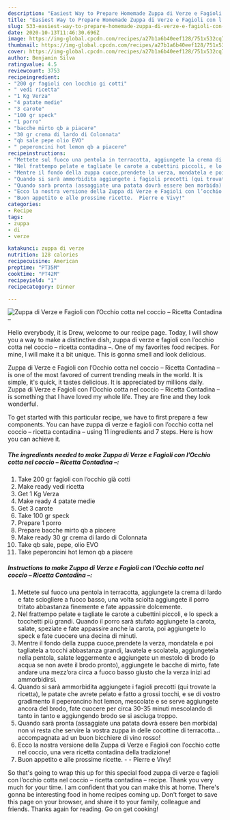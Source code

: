 ```yaml
---
description: "Easiest Way to Prepare Homemade Zuppa di Verze e Fagioli con l’Occhio cotta nel coccio – Ricetta Contadina –"
title: "Easiest Way to Prepare Homemade Zuppa di Verze e Fagioli con l’Occhio cotta nel coccio – Ricetta Contadina –"
slug: 533-easiest-way-to-prepare-homemade-zuppa-di-verze-e-fagioli-con-locchio-cotta-nel-coccio-ricetta-contadina
date: 2020-10-13T11:46:30.696Z
image: https://img-global.cpcdn.com/recipes/a27b1a6b40eef128/751x532cq70/zuppa-di-verze-e-fagioli-con-locchio-cotta-nel-coccio-ricetta-contadina-recipe-main-photo.jpg
thumbnail: https://img-global.cpcdn.com/recipes/a27b1a6b40eef128/751x532cq70/zuppa-di-verze-e-fagioli-con-locchio-cotta-nel-coccio-ricetta-contadina-recipe-main-photo.jpg
cover: https://img-global.cpcdn.com/recipes/a27b1a6b40eef128/751x532cq70/zuppa-di-verze-e-fagioli-con-locchio-cotta-nel-coccio-ricetta-contadina-recipe-main-photo.jpg
author: Benjamin Silva
ratingvalue: 4.5
reviewcount: 3753
recipeingredient:
- "200 gr fagioli con locchio gi cotti"
- " vedi ricetta"
- "1 Kg Verza"
- "4 patate medie"
- "3 carote"
- "100 gr speck"
- "1 porro"
- "bacche mirto qb a piacere"
- "30 gr crema di lardo di Colonnata"
- "qb sale pepe olio EVO"
- " peperoncini hot lemon qb a piacere"
recipeinstructions:
- "Mettete sul fuoco una pentola in terracotta, aggiungete la crema di lardo e fate sciogliere a fuoco basso, una volta sciolta aggiungete il porro tritato abbastanza finemente e fate appassire dolcemente."
- "Nel frattempo pelate e tagliate le carote a cubettini piccoli, e lo speck a tocchetti più grandi. Quando il porro sarà stufato aggiungete la carota, salate, speziate e fate appassire anche la carota, poi aggiungete lo speck e fate cuocere una decina di minuti."
- "Mentre il fondo della zuppa cuoce,prendete la verza, mondatela e poi tagliatela a tocchi abbastanza grandi, lavatela e scolatela, aggiungetela nella pentola, salate leggermente e aggiungete un mestolo di brodo (o acqua se non avete il brodo pronto), aggiungete le bacche di mirto, fate andare una mezz’ora circa a fuoco basso giusto che la verza inizi ad ammorbidirsi."
- "Quando si sarà ammorbidita aggiungete i fagioli precotti (qui trovate la ricetta), le patate che avrete pelato e fatto a grossi tocchi, e se di vostro gradimento il peperoncino hot lemon, mescolate e se serve aggiungete ancora del brodo, fate cuocere per circa 30-35 minuti mescolando di tanto in tanto e aggiungendo brodo se si asciuga troppo."
- "Quando sarà pronta (assaggiate una patata dovrà essere ben morbida) non vi resta che servire la vostra zuppa in delle cocottine di terracotta…accompagnata ad un buon bicchiere di vino rosso!"
- "Ecco la nostra versione della Zuppa di Verze e Fagioli con l’occhio cotte nel coccio, una vera ricetta contadina della tradizione!"
- "Buon appetito e alle prossime ricette.  Pierre e Vivy!"
categories:
- Recipe
tags:
- zuppa
- di
- verze

katakunci: zuppa di verze 
nutrition: 128 calories
recipecuisine: American
preptime: "PT35M"
cooktime: "PT42M"
recipeyield: "1"
recipecategory: Dinner

---
```



![Zuppa di Verze e Fagioli con l’Occhio cotta nel coccio – Ricetta Contadina –](https://img-global.cpcdn.com/recipes/a27b1a6b40eef128/751x532cq70/zuppa-di-verze-e-fagioli-con-locchio-cotta-nel-coccio-ricetta-contadina-recipe-main-photo.jpg)

Hello everybody, it is Drew, welcome to our recipe page. Today, I will show you a way to make a distinctive dish, zuppa di verze e fagioli con l’occhio cotta nel coccio – ricetta contadina –. One of my favorites food recipes. For mine, I will make it a bit unique. This is gonna smell and look delicious.



Zuppa di Verze e Fagioli con l’Occhio cotta nel coccio – Ricetta Contadina – is one of the most favored of current trending meals in the world. It is simple, it's quick, it tastes delicious. It is appreciated by millions daily. Zuppa di Verze e Fagioli con l’Occhio cotta nel coccio – Ricetta Contadina – is something that I have loved my whole life. They are fine and they look wonderful.


To get started with this particular recipe, we have to first prepare a few components. You can have zuppa di verze e fagioli con l’occhio cotta nel coccio – ricetta contadina – using 11 ingredients and 7 steps. Here is how you can achieve it.

<!--inarticleads1-->

##### The ingredients needed to make Zuppa di Verze e Fagioli con l’Occhio cotta nel coccio – Ricetta Contadina –:

1. Take 200 gr fagioli con l’occhio già cotti
1. Make ready  vedi ricetta
1. Get 1 Kg Verza
1. Make ready 4 patate medie
1. Get 3 carote
1. Take 100 gr speck
1. Prepare 1 porro
1. Prepare bacche mirto qb a piacere
1. Make ready 30 gr crema di lardo di Colonnata
1. Take qb sale, pepe, olio EVO
1. Take  peperoncini hot lemon qb a piacere




<!--inarticleads2-->

##### Instructions to make Zuppa di Verze e Fagioli con l’Occhio cotta nel coccio – Ricetta Contadina –:

1. Mettete sul fuoco una pentola in terracotta, aggiungete la crema di lardo e fate sciogliere a fuoco basso, una volta sciolta aggiungete il porro tritato abbastanza finemente e fate appassire dolcemente.
1. Nel frattempo pelate e tagliate le carote a cubettini piccoli, e lo speck a tocchetti più grandi. Quando il porro sarà stufato aggiungete la carota, salate, speziate e fate appassire anche la carota, poi aggiungete lo speck e fate cuocere una decina di minuti.
1. Mentre il fondo della zuppa cuoce,prendete la verza, mondatela e poi tagliatela a tocchi abbastanza grandi, lavatela e scolatela, aggiungetela nella pentola, salate leggermente e aggiungete un mestolo di brodo (o acqua se non avete il brodo pronto), aggiungete le bacche di mirto, fate andare una mezz’ora circa a fuoco basso giusto che la verza inizi ad ammorbidirsi.
1. Quando si sarà ammorbidita aggiungete i fagioli precotti (qui trovate la ricetta), le patate che avrete pelato e fatto a grossi tocchi, e se di vostro gradimento il peperoncino hot lemon, mescolate e se serve aggiungete ancora del brodo, fate cuocere per circa 30-35 minuti mescolando di tanto in tanto e aggiungendo brodo se si asciuga troppo.
1. Quando sarà pronta (assaggiate una patata dovrà essere ben morbida) non vi resta che servire la vostra zuppa in delle cocottine di terracotta…accompagnata ad un buon bicchiere di vino rosso!
1. Ecco la nostra versione della Zuppa di Verze e Fagioli con l’occhio cotte nel coccio, una vera ricetta contadina della tradizione!
1. Buon appetito e alle prossime ricette. -  - Pierre e Vivy!




So that's going to wrap this up for this special food zuppa di verze e fagioli con l’occhio cotta nel coccio – ricetta contadina – recipe. Thank you very much for your time. I am confident that you can make this at home. There's gonna be interesting food in home recipes coming up. Don't forget to save this page on your browser, and share it to your family, colleague and friends. Thanks again for reading. Go on get cooking!
